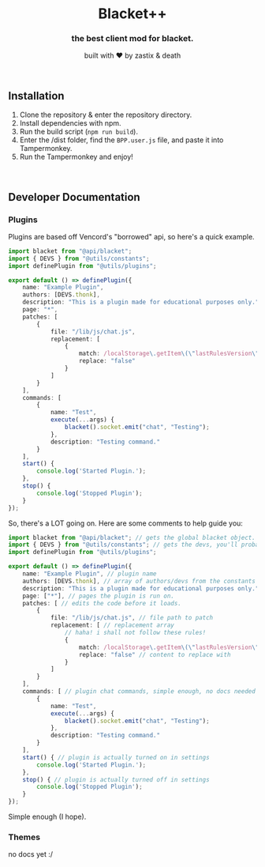 <div align="center">
  <h1>Blacket++</h1>
  <h3>the best client mod for blacket.</h3>
  <p>built with ❤️ by zastix & death</p>
</div>
<br>

## Installation
1. Clone the repository & enter the repository directory.
2. Install dependencies with npm.
3. Run the build script (`npm run build`).
4. Enter the /dist folder, find the `BPP.user.js` file, and paste it into Tampermonkey.
5. Run the Tampermonkey and enjoy!
<br>

## Developer Documentation
### Plugins
Plugins are based off Vencord's "borrowed" api, so here's a quick example.
```ts
import blacket from "@api/blacket";
import { DEVS } from "@utils/constants";
import definePlugin from "@utils/plugins";

export default () => definePlugin({
    name: "Example Plugin",
    authors: [DEVS.thonk],
    description: "This is a plugin made for educational purposes only.",
    page: "*",
    patches: [ 
        { 
            file: "/lib/js/chat.js", 
            replacement: [ 
                { 
                    match: /localStorage\.getItem\(\"lastRulesVersion\"\) \!\= rulesVersion/, 
                    replace: "false" 
                }
            ]
        }
    ],
    commands: [
        {
            name: "Test",
            execute(...args) {
                blacket().socket.emit("chat", "Testing");
            },
            description: "Testing command."
        }
    ],
    start() {
        console.log('Started Plugin.');
    },
    stop() {
        console.log('Stopped Plugin');
    }
});
```

So, there's a LOT going on. Here are some comments to help guide you:
```ts
import blacket from "@api/blacket"; // gets the global blacket object. must be initiated as a function, so instead of blacket.socket, you'd use blacket().socket.
import { DEVS } from "@utils/constants"; // gets the devs, you'll probably be using import { CONTRIBUTORS }, but oh well.
import definePlugin from "@utils/plugins";

export default () => definePlugin({
    name: "Example Plugin", // plugin name
    authors: [DEVS.thonk], // array of authors/devs from the constants
    description: "This is a plugin made for educational purposes only.", // plugin description
    page: ["*"], // pages the plugin is run on.
    patches: [ // edits the code before it loads.
        { 
            file: "/lib/js/chat.js", // file path to patch
            replacement: [ // replacement array
                // haha! i shall not follow these rules! 
                { 
                    match: /localStorage\.getItem\(\"lastRulesVersion\"\) \!\= rulesVersion/, // content to look for
                    replace: "false" // content to replace with
                }
            ]
        }
    ],
    commands: [ // plugin chat commands, simple enough, no docs needed
        {
            name: "Test",
            execute(...args) {
                blacket().socket.emit("chat", "Testing");
            },
            description: "Testing command."
        }
    ],
    start() { // plugin is actually turned on in settings
        console.log('Started Plugin.');
    },
    stop() { // plugin is actually turned off in settings
        console.log('Stopped Plugin');
    }
});
```
Simple enough (I hope).
### Themes
no docs yet :/
